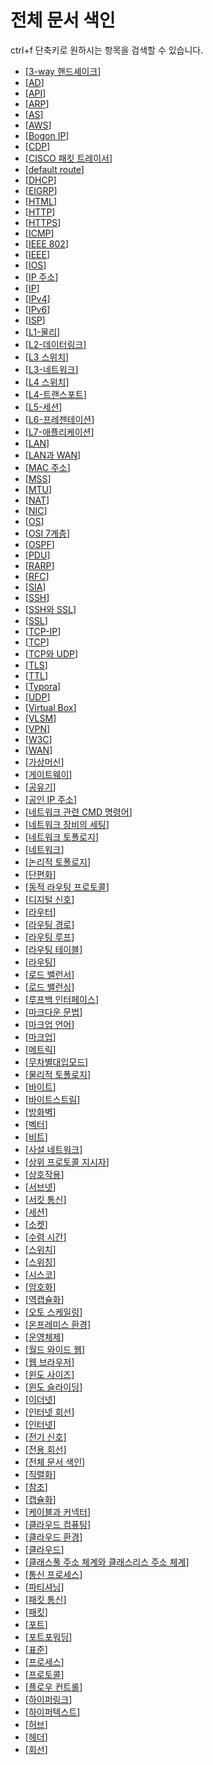 # 전체 문서 색인

ctrl+f 단축키로 원하시는 항목을 검색할 수 있습니다. 

- [[3-way 핸드셰이크]]
- [[AD]]
- [[API]]
- [[ARP]]
- [[AS]]
- [[AWS]]
- [[Bogon IP]]
- [[CDP]]
- [[CISCO 패킷 트레이서]]
- [[default route]]
- [[DHCP]]
- [[EIGRP]]
- [[HTML]]
- [[HTTP]]
- [[HTTPS]]
- [[ICMP]]
- [[IEEE 802]]
- [[IEEE]]
- [[IOS]]
- [[IP 주소]]
- [[IP]]
- [[IPv4]]
- [[IPv6]]
- [[ISP]]
- [[L1-물리]]
- [[L2-데이터링크]]
- [[L3 스위치]]
- [[L3-네트워크]]
- [[L4 스위치]]
- [[L4-트랜스포트]]
- [[L5-세션]]
- [[L6-프레젠테이션]]
- [[L7-애플리케이션]]
- [[LAN]]
- [[LAN과 WAN]]
- [[MAC 주소]]
- [[MSS]]
- [[MTU]]
- [[NAT]]
- [[NIC]]
- [[OS]]
- [[OSI 7계층]]
- [[OSPF]]
- [[PDU]]
- [[RARP]]
- [[RFC]]
- [[SIA]]
- [[SSH]]
- [[SSH와 SSL]]
- [[SSL]]
- [[TCP-IP]]
- [[TCP]]
- [[TCP와 UDP]]
- [[TLS]]
- [[TTL]]
- [[Typora]]
- [[UDP]]
- [[Virtual Box]]
- [[VLSM]]
- [[VPN]]
- [[W3C]]
- [[WAN]]
- [[가상머신]]
- [[게이트웨이]]
- [[공유기]]
- [[공인 IP 주소]]
- [[네트워크 관련 CMD 명령어]]
- [[네트워크 장비의 세팅]]
- [[네트워크 토폴로지]]
- [[네트워크]]
- [[논리적 토폴로지]]
- [[단편화]]
- [[동적 라우팅 프로토콜]]
- [[디지털 신호]]
- [[라우터]]
- [[라우팅 경로]]
- [[라우팅 루프]]
- [[라우팅 테이블]]
- [[라우팅]]
- [[로드 밸런서]]
- [[로드 밸런싱]]
- [[루프백 인터페이스]]
- [[마크다운 문법]]
- [[마크업 언어]]
- [[마크업]]
- [[메트릭]]
- [[무차별대입모드]]
- [[물리적 토폴로지]]
- [[바이트]]
- [[바이트스트림]]
- [[방화벽]]
- [[벡터]]
- [[비트]]
- [[사설 네트워크]]
- [[상위 프로토콜 지시자]]
- [[상호작용]]
- [[서브넷]]
- [[서킷 통신]]
- [[세션]]
- [[소켓]]
- [[수렴 시간]]
- [[스위치]]
- [[스위칭]]
- [[시스코]]
- [[암호화]]
- [[역캡슐화]]
- [[오토 스케일링]]
- [[온프레미스 환경]]
- [[운영체제]]
- [[월드 와이드 웹]]
- [[웹 브라우저]]
- [[윈도 사이즈]]
- [[윈도 슬라이딩]]
- [[이더넷]]
- [[인터넷 회선]]
- [[인터넷]]
- [[전기 신호]]
- [[전용 회선]]
- [[전체 문서 색인]]
- [[직렬화]]
- [[참조]]
- [[캡슐화]]
- [[케이블과 커넥터]]
- [[클라우드 컴퓨팅]]
- [[클라우드 환경]]
- [[클라우드]]
- [[클래스풀 주소 체계와 클래스리스 주소 체계]]
- [[통신 프로세스]]
- [[파티셔닝]]
- [[패킷 통신]]
- [[패킷]]
- [[포트]]
- [[포트포워딩]]
- [[표준]]
- [[프로세스]]
- [[프로토콜]]
- [[플로우 컨트롤]]
- [[하이퍼링크]]
- [[하이퍼텍스트]]
- [[허브]]
- [[헤더]]
- [[회선]]

[//begin]: # "Autogenerated link references for markdown compatibility"
[3-way 핸드셰이크]: <3-way 핸드셰이크.md> "3-way 핸드셰이크"
[AD]: AD.md "AD(Administrative Distance)"
[API]: API.md "API"
[ARP]: ARP.md "ARP"
[AS]: AS.md "AS(Autonomous System)"
[AWS]: AWS.md "AWS"
[Bogon IP]: <Bogon IP.md> "Bogon IP"
[CDP]: CDP.md "CDP"
[CISCO 패킷 트레이서]: <CISCO 패킷 트레이서.md> "CISCO 패킷 트레이서"
[default route]: <default route.md> "default route"
[DHCP]: DHCP.md "DHCP"
[EIGRP]: EIGRP.md "EIGRPP(enhanced internet gateway routing protocol)"
[HTML]: HTML.md "HTML"
[HTTP]: HTTP.md "HTTP"
[HTTPS]: HTTPS.md "HTTPS"
[ICMP]: ICMP.md "ICMP"
[IEEE 802]: <IEEE 802.md> "IEEE 802"
[IEEE]: IEEE.md "IEEE"
[IOS]: IOS.md "IOS"
[IP 주소]: <IP 주소.md> "IP 주소"
[IP]: IP.md "IP"
[IPv4]: IPv4.md "IPv4"
[IPv6]: IPv6.md "IPv6"
[ISP]: ISP.md "ISP"
[L1-물리]: L1-물리.md "L1-물리"
[L2-데이터링크]: L2-데이터링크.md "L2-데이터링크"
[L3 스위치]: <L3 스위치.md> "L3 스위치"
[L3-네트워크]: L3-네트워크.md "L3-네트워크"
[L4 스위치]: <L4 스위치.md> "L4 스위치"
[L4-트랜스포트]: L4-트랜스포트.md "L4-트랜스포트"
[L5-세션]: L5-세션.md "L5-세션"
[L6-프레젠테이션]: L6-프레젠테이션.md "L6-프레젠테이션"
[L7-애플리케이션]: L7-애플리케이션.md "L7-애플리케이션"
[LAN]: LAN.md "LAN"
[LAN과 WAN]: <LAN과 WAN.md> "LAN과 WAN"
[MAC 주소]: <MAC 주소.md> "MAC 주소"
[MSS]: MSS.md "MSS"
[MTU]: MTU.md "MTU"
[NAT]: NAT.md "NAT"
[NIC]: NIC.md "NIC (랜카드)"
[OS]: OS.md "OS"
[OSI 7계층]: <OSI 7계층.md> "OSI 7계층"
[OSPF]: OSPF.md "OSPF"
[PDU]: PDU.md "PDU"
[RARP]: RARP.md "RARP"
[RFC]: RFC.md "RFC"
[SIA]: SIA.md "SIA(Stuck In Active)"
[SSH]: SSH.md "SSH(Secure Shell)"
[SSH와 SSL]: <SSH와 SSL.md> "SSH와 SSL"
[SSL]: SSL.md "SSL(Secure Sockets Layer)"
[TCP-IP]: TCP-IP.md "TCP/IP"
[TCP]: TCP.md "TCP"
[TCP와 UDP]: <TCP와 UDP.md> "TPC와 UDP"
[TLS]: TLS.md "TLS(Transport Layer Security)"
[TTL]: TTL.md "TTL"
[Typora]: Typora.md "Typora"
[UDP]: UDP.md "UDP"
[Virtual Box]: <Virtual Box.md> "VirtualBox"
[VLSM]: VLSM.md "VLSM, Variable Length Subnet Mask"
[VPN]: VPN.md "VPN"
[W3C]: W3C.md "W3C"
[WAN]: WAN.md "WAN"
[가상머신]: 가상머신.md "가상머신"
[게이트웨이]: 게이트웨이.md "게이트웨이"
[공유기]: 공유기.md "공유기"
[공인 IP 주소]: <공인 IP 주소.md> "공인 IP 주소"
[네트워크 관련 CMD 명령어]: <네트워크 관련 CMD 명령어.md> "네트워크 관련 CMD 명령어"
[네트워크 장비의 세팅]: <네트워크 장비의 세팅.md> "네트워크 장비의 세팅"
[네트워크 토폴로지]: <네트워크 토폴로지.md> "네트워크 토폴로지"
[네트워크]: 네트워크.md "네트워크"
[논리적 토폴로지]: <논리적 토폴로지.md> "논리적 토폴로지"
[단편화]: 단편화.md "단편화"
[동적 라우팅 프로토콜]: <동적 라우팅 프로토콜.md> "동적 라우팅 프로토콜"
[디지털 신호]: <디지털 신호.md> "디지털 신호"
[라우터]: 라우터.md "라우터"
[라우팅 경로]: <라우팅 경로.md> "라우팅 경로"
[라우팅 루프]: <라우팅 루프.md> "라우팅 루프"
[라우팅 테이블]: <라우팅 테이블.md> "라우팅 테이블"
[라우팅]: 라우팅.md "라우팅"
[로드 밸런서]: <로드 밸런서.md> "로드 밸런서"
[로드 밸런싱]: <로드 밸런싱.md> "로드 밸런싱"
[루프백 인터페이스]: <루프백 인터페이스.md> "루프백 인터페이스"
[마크다운 문법]: <마크다운 문법.md> "마크다운 문법"
[마크업 언어]: <마크업 언어.md> "마크업 언어"
[마크업]: 마크업.md "마크업"
[메트릭]: 메트릭.md "메트릭"
[무차별대입모드]: 무차별대입모드.md "무차별대입모드"
[물리적 토폴로지]: <물리적 토폴로지.md> "물리적 토폴로지"
[바이트]: 바이트.md "바이트"
[바이트스트림]: 바이트스트림.md "바이트스트림"
[방화벽]: 방화벽.md "방화벽"
[벡터]: 벡터.md "벡터"
[비트]: 비트.md "비트"
[사설 네트워크]: <사설 네트워크.md> "사설 네트워크"
[상위 프로토콜 지시자]: <상위 프로토콜 지시자.md> "상위 프로토콜 지시자"
[상호작용]: 상호작용.md "상호작용"
[서브넷]: 서브넷.md "서브넷"
[서킷 통신]: <서킷 통신.md> "서킷 통신"
[세션]: 세션.md "세션"
[소켓]: 소켓.md "소켓"
[수렴 시간]: <수렴 시간.md> "수렴 시간"
[스위치]: 스위치.md "스위치"
[스위칭]: 스위칭.md "스위칭"
[시스코]: 시스코.md "시스코"
[암호화]: 암호화.md "암호화"
[역캡슐화]: 역캡슐화.md "역캡슐화"
[오토 스케일링]: <오토 스케일링.md> "오토 스케일링"
[온프레미스 환경]: <온프레미스 환경.md> "온프레미스 환경"
[운영체제]: 운영체제.md "운영체제"
[월드 와이드 웹]: <월드 와이드 웹.md> "월드 와이드 웹"
[웹 브라우저]: <웹 브라우저.md> "웹 브라우저"
[윈도 사이즈]: <윈도 사이즈.md> "윈도 사이즈"
[윈도 슬라이딩]: <윈도 슬라이딩.md> "윈도 슬라이딩"
[이더넷]: 이더넷.md "이더넷"
[인터넷 회선]: <인터넷 회선.md> "인터넷 회선"
[인터넷]: 인터넷.md "인터넷"
[전기 신호]: <전기 신호.md> "전기 신호"
[전용 회선]: <전용 회선.md> "전용 회선"
[전체 문서 색인]: <전체 문서 색인.md> "전체 문서 색인"
[직렬화]: 직렬화.md "직렬화"
[참조]: 참조.md "참조"
[캡슐화]: 캡슐화.md "캡슐화"
[케이블과 커넥터]: <케이블과 커넥터.md> "케이블과 커넥터"
[클라우드 컴퓨팅]: <클라우드 컴퓨팅.md> "클라우드 컴퓨팅"
[클라우드 환경]: <클라우드 환경.md> "클라우드 환경"
[클라우드]: 클라우드.md "클라우드"
[클래스풀 주소 체계와 클래스리스 주소 체계]: <클래스풀 주소 체계와 클래스리스 주소 체계.md> "클래스풀 주소 체계와 클래스리스 주소 체계"
[통신 프로세스]: <통신 프로세스.md> "통신 프로세스"
[파티셔닝]: 파티셔닝.md "파티셔닝"
[패킷 통신]: <패킷 통신.md> "패킷 통신"
[패킷]: 패킷.md "패킷"
[포트]: 포트.md "포트"
[포트포워딩]: 포트포워딩.md "포트포워딩"
[표준]: 표준.md "표준"
[프로세스]: 프로세스.md "프로세스"
[프로토콜]: 프로토콜.md "프로토콜"
[플로우 컨트롤]: <플로우 컨트롤.md> "플로우 컨트롤"
[하이퍼링크]: 하이퍼링크.md "하이퍼링크"
[하이퍼텍스트]: 하이퍼텍스트.md "하이퍼텍스트"
[허브]: 허브.md "허브"
[헤더]: 헤더.md "헤더"
[회선]: 회선.md "회선"
[//end]: # "Autogenerated link references"